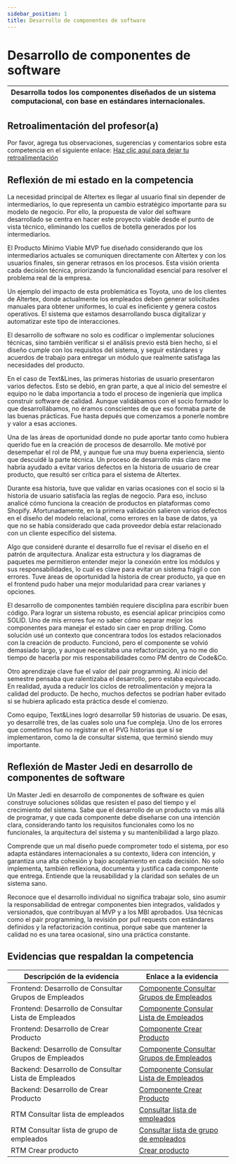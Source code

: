 ```yaml
---
sidebar_position: 1
title: Desarrollo de componentes de software
---
```

# Desarrollo de componentes de software


| Desarrolla todos los componentes diseñados de un sistema computacional, con base en estándares internacionales. |
| :---------------------------------------------------------------------------------------------------------------- |

## Retroalimentación del profesor(a)

Por favor, agrega tus observaciones, sugerencias y comentarios sobre esta competencia en el siguiente enlace:  [Haz clic aquí para dejar tu retroalimentación](https://docs.google.com/document/d/1xm_M5vunXw_bH4wOiuPd6hGk5HVsXdd6ssWe9VoPqxM/edit?usp=sharing)

## Reflexión de mi estado en la competencia

La necesidad principal de Altertex es llegar al usuario final sin depender de intermediarios, lo que representa un cambio estratégico importante para su modelo de negocio. Por ello, la propuesta de valor del software desarrollado se centra en hacer este proyecto viable desde el punto de vista técnico, eliminando los cuellos de botella generados por los intermediarios.

El Producto Mínimo Viable MVP fue diseñado considerando que los intermediarios actuales se comuniquen directamente con Altertex y con los usuarios finales, sin generar retrasos en los procesos. Esta visión orienta cada decisión técnica, priorizando la funcionalidad esencial para resolver el problema real de la empresa.

Un ejemplo del impacto de esta problemática es Toyota, uno de los clientes de Altertex, donde actualmente los empleados deben generar solicitudes manuales para obtener uniformes, lo cual es ineficiente y genera costos operativos. El sistema que estamos desarrollando busca digitalizar y automatizar este tipo de interacciones.

El desarrollo de software no solo es codificar o implementar soluciones técnicas, sino también verificar si el análisis previo está bien hecho, si el diseño cumple con los requisitos del sistema, y seguir estándares y acuerdos de trabajo para entregar un módulo que realmente satisfaga las necesidades del producto.

En el caso de Text&Lines, las primeras historias de usuario presentaron varios defectos. Esto se debió, en gran parte, a que al inicio del semestre el equipo no le daba importancia a todo el proceso de ingeniería que implica construir software de calidad. Aunque validábamos con el socio formador lo que desarrollábamos, no éramos conscientes de que eso formaba parte de las buenas prácticas. Fue hasta depués que comenzamos a ponerle nombre y valor a esas acciones.

Una de las áreas de oportunidad donde no pude aportar tanto como hubiera querido fue en la creación de procesos de desarrollo. Me motivé por desempeñar el rol de PM, y aunque fue una muy buena experiencia, siento que descuidé la parte técnica. Un proceso de desarrollo más claro me habría ayudado a evitar varios defectos en la historia de usuario de crear producto, que resultó ser crítica para el sistema de Altertex.

Durante esa historia, tuve que validar en varias ocasiones con el socio si la historia de usuario satisfacía las reglas de negocio. Para eso, incluso analicé cómo funciona la creación de productos en plataformas como Shopify. Afortunadamente, en la primera validación salieron varios defectos en el diseño del modelo relacional, como errores en la base de datos, ya que no se había considerado que cada proveedor debía estar relacionado con un cliente específico del sistema.

Algo que consideré durante el desarrollo fue el revisar el diseño en el patrón de arquitectura. Analizar esta estructura y los diagramas de paquetes me permitieron entender mejor la conexión entre los módulos y sus responsabilidades, lo cual es clave para evitar un sistema frágil o con errores. Tuve áreas de oportunidad la historia de crear producto, ya que en el frontend pudo haber una mejor modularidad para crear varianes y opciones.

El desarrollo de componentes también requiere disciplina para escribir buen código. Para lograr un sistema robusto, es esencial aplicar principios como SOLID. Uno de mis errores fue no saber cómo separar mejor los componentes para manejar el estado sin caer en prop drilling. Como solución usé un contexto que concentrara todos los estados relacionados con la creación de producto. Funcionó, pero el componente se volvió demasiado largo, y aunque necesitaba una refactorización, ya no me dio tiempo de hacerla por mis responsabilidades como PM dentro de Code&Co.

Otro aprendizaje clave fue el valor del pair programming. Al inicio del semestre pensaba que ralentizaba el desarrollo, pero estaba equivocado. En realidad, ayuda a reducir los ciclos de retroalimentación y mejora la calidad del producto. De hecho, muchos defectos se podrían haber evitado si se hubiera aplicado esta práctica desde el comienzo.

Como equipo, Text&Lines logró desarrollar 59 historias de usuario. De esas, yo desarrollé tres, de las cuales solo una fue compleja. Uno de los errores que cometimos fue no registrar en el PVG historias que sí se implementaron, como la de consultar sistema, que terminó siendo muy importante.

## Reflexión de Master Jedi en desarrollo de componentes de software

Un Master Jedi en desarrollo de componentes de software es quien construye soluciones sólidas que resisten el paso del tiempo y el crecimiento del sistema. Sabe que el desarrollo de un producto va más allá de programar, y que cada componente debe diseñarse con una intención clara, considerando tanto los requisitos funcionales como los no funcionales, la arquitectura del sistema y su mantenibilidad a largo plazo.

Comprende que un mal diseño puede comprometer todo el sistema, por eso adapta estándares internacionales a su contexto, lidera con intención, y garantiza una alta cohesión y bajo acoplamiento en cada decisión. No solo implementa, también reflexiona, documenta y justifica cada componente que entrega. Entiende que la reusabilidad y la claridad son señales de un sistema sano.

Reconoce que el desarrollo individual no significa trabajar solo, sino asumir la responsabilidad de entregar componentes bien integrados, validados y versionados, que contribuyan al MVP y a los MBI aprobados. Usa técnicas como el pair programming, la revisión por pull requests con estándares definidos y la refactorización continua, porque sabe que mantener la calidad no es una tarea ocasional, sino una práctica constante.

## Evidencias que respaldan la competencia


| Descripción de la evidencia                           | Enlace a la evidencia                                                                                                                  |
| ------------------------------------------------------ | -------------------------------------------------------------------------------------------------------------------------------------- |
| Frontend: Desarrollo de Consultar Grupos de Empleados | [Componente Consultar Grupos de Empleados](https://github.com/CodeAnd-Co/Frontend-Text-Lines/pull/18)                                  |
| Frontend: Desarrollo de Consultar Lista de Empleados | [Componente Consular Lista de Empleados](https://github.com/CodeAnd-Co/Frontend-Text-Lines/pull/23)                                    |
| Frontend: Desarrollo de Crear Producto               | [Componente Crear Producto](https://github.com/CodeAnd-Co/Frontend-Text-Lines/pull/74)                                                 |
| Backend: Desarrollo de Consultar Grupos de Empleados  | [Componente Consultar Grupos de Empleados](https://github.com/CodeAnd-Co/Frontend-Text-Lines/pull/18)                                  |
| Backend: Desarrollo de Consultar Lista de Empleados  | [Componente Consular Lista de Empleados](https://github.com/CodeAnd-Co/Backend-textiles/pull/29)                                       |
| Backend: Desarrollo de Crear Producto                | [Componente Crear Producto](https://github.com/CodeAnd-Co/Backend-textiles/pull/62)                                                    |
| RTM Consultar lista de empleados                       | [Consultar lista de empleados](https://codeandco-wiki.netlify.app/docs/next/proyectos/textiles/documentacion/requisitos/RF17)          |
| RTM Consultar lista de grupo de empleados              | [Consultar lista de grupo de empleados](https://codeandco-wiki.netlify.app/docs/next/proyectos/textiles/documentacion/requisitos/RF22) |
| RTM Crear producto                                     | [Crear producto](https://codeandco-wiki.netlify.app/docs/next/proyectos/textiles/documentacion/requisitos/RF26)                        |

